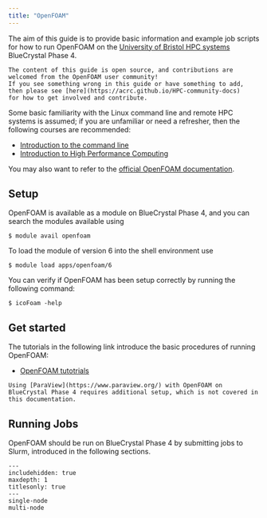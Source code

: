 ```yaml
---
title: "OpenFOAM"
---
```


The aim of this guide is to provide basic information and example job scripts
for how to run OpenFOAM on the [University of Bristol HPC systems](https://www.bristol.ac.uk/acrc/high-performance-computing/)
BlueCrystal Phase 4.

```{note}
The content of this guide is open source, and contributions are welcomed from the OpenFOAM user community!
If you see something wrong in this guide or have something to add, then please see [here](https://acrc.github.io/HPC-community-docs)
for how to get involved and contribute.
```

Some basic familiarity with the Linux command line and remote HPC systems is assumed;
if you are unfamiliar or need a refresher, then the following courses are recommended:

- [Introduction to the command line](https://alleetanner.github.io/intro_to_CLI/)
- [Introduction to High Performance Computing](https://www.acrc.bris.ac.uk/protected/hpc-docs/training/intro-to-hpc-slurm/index.html)

You may also want to refer to the [official OpenFOAM documentation](http://www.openfoam.org/docs/user).

## Setup

OpenFOAM is available as a module on BlueCrystal Phase 4, and you can search the modules available using

```console
$ module avail openfoam
```

To load the module of version 6 into the shell environment use

```console
$ module load apps/openfoam/6
```

You can verify if OpenFOAM has been setup correctly by running the following command:

```console
$ icoFoam -help
```

## Get started

The tutorials in the following link introduce the basic procedures of running OpenFOAM:

- [OpenFOAM tutotrials](https://doc.cfd.direct/openfoam/user-guide-v6/tutorials)

```{note}
Using [ParaView](https://www.paraview.org/) with OpenFOAM on BlueCrystal Phase 4 requires additional setup, which is not covered in this documentation.
```

## Running Jobs

OpenFOAM should be run on BlueCrystal Phase 4 by submitting jobs to Slurm, introduced in the following sections.

```{toctree}
---
includehidden: true
maxdepth: 1
titlesonly: true
---
single-node
multi-node
```
